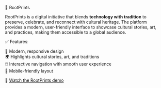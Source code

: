 🌸 RootPrints

RootPrints is a digital initiative that blends **technology with tradition** to preserve, celebrate, and reconnect with cultural heritage. The platform provides a modern, user-friendly interface to showcase cultural stories, art, and practices, making them accessible to a global audience.

✅ Features:

🎨 Modern, responsive design  
🌍 Highlights cultural stories, art, and traditions  
🖱️ Interactive navigation with smooth user experience  
📱 Mobile-friendly layout  

🎥 [Watch the RootPrints demo](https://drive.google.com/file/d/1WUBT_1Nou8bEjPbc-zrptHC3-9bI5sYO/view?usp=sharing)

